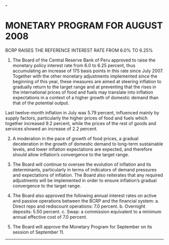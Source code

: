 **-**

# MONETARY PROGRAM FOR AUGUST 2008
 BCRP RAISES THE REFERENCE INTEREST RATE FROM 6.0% TO 6.25% 

1. The Board of the Central Reserve Bank of Peru approved to raise the monetary policy
interest rate from 6.0 to 6.25 percent, thus accumulating an increase of 175 basis
points in this rate since July 2007. Together with the other monetary adjustments
implemented since the beginning of this year, these measures are aimed at steering
inflation to gradually return to the target range and at preventing that the rises in the
international prices of food and fuels may translate into inflation expectations in a
context of a higher growth of domestic demand than that of the potential output.

Last twelve-month inflation in July was 5.79 percent, influenced mainly by supply
factors, particularly the higher prices of food and fuels which together increased 9.2
percent, while the prices of the rest of goods and services showed an increase of 2.2
percent.

2. A moderation in the pace of growth of food prices, a gradual deceleration in the growth
of domestic demand to long-term sustainable levels, and lower inflation expectations
are expected, and therefore should allow inflation’s convergence to the target range.

3. The Board will continue to oversee the evolution of inflation and its determinants,
particularly in terms of indicators of demand pressures and expectations of inflation.
The Board also reiterates that any required adjustments will be implemented in order to
ensure inflation’s gradual convergence to the target range.

4. The Board also approved the following annual interest rates on active and passive
operations between the BCRP and the financial system:
a. Direct repo and rediscount operations: 7.0 percent.
b. Overnight deposits: 5.50 percent.
c. Swap: a commission equivalent to a minimum annual effective cost of 7.0
percent.

5. The Board will approve the Monetary Program for September on its session of
September 11.


-----

